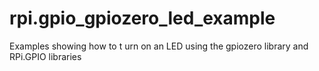 # rpi.gpio_gpiozero_led_example
Examples showing how to t urn on an LED using the gpiozero library and RPi.GPIO libraries

